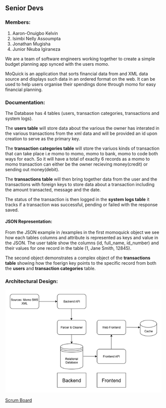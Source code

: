## Senior Devs
### Members:
1.    Aaron-Onuigbo Kelvin
2.    Isimbi Nelly Assoumpta
3.    Jonathan Mugisha
4.    Junior Nkuba Igiraneza

We are a team of software engineers working together to create a simple budget planning app synced with the users momo.

MoQuick is an application that sorts financial data from and XML data source and displays such data in an ordered format on the web. It can be used to help users organise their spendings done through momo for easy financial planning.

### Documentation:
The Database has 4 tables (users, transaction categories, transactions and system logs).

The **users table** will store data about the various the owner has interated in the various transactions from the xml data and will be provided an id upon creation to serve as the primary key.

The **transaction categories table** will store the variuos kinds of transaction that can take place i.e momo to momo, momo to bank, momo to code both ways for each. So it will have a total of exaclty 6 records as a momo to momo transaction can either be the owner recieving money(credit) or sending out money(debit).

The **transactions table** will then bring together data from the user and the transactions with foreign keys to store data about a transaction including the amount transacted, message and the date.

The status of the transaction is then logged in the **system logs table** it tracks if a transaction was successful, pending or failed with the response saved.

#### JSON Representation:
From the JSON example in /examples in the first momoquick object we see how each tables columns and attribute is represented as keys and value in the JSON. The user table show the columns (id, full_name, id_number) and their values for one record in the table (1, Jane Smith, 12845).

The second object demonstrates a complex object of the **transactions table** showing how the foerign key points to the specific record from both the **users** and **transaction categories** table.

### Architectural Design:

![alt text](https://github.com/KelvinAaron/MoQuick/blob/main/docs/Architectural.png) 

[Scrum Board](https://github.com/users/KelvinAaron/projects/1/views/1)
